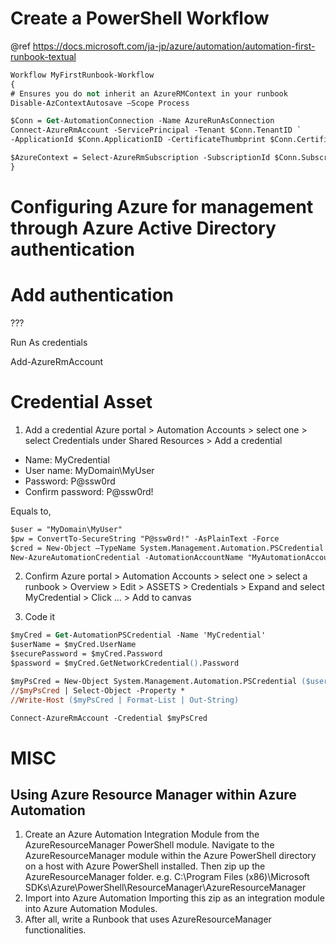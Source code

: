 
# Create a PowerShell Workflow
@ref https://docs.microsoft.com/ja-jp/azure/automation/automation-first-runbook-textual

```ps
Workflow MyFirstRunbook-Workflow
{
# Ensures you do not inherit an AzureRMContext in your runbook
Disable-AzContextAutosave –Scope Process

$Conn = Get-AutomationConnection -Name AzureRunAsConnection
Connect-AzureRmAccount -ServicePrincipal -Tenant $Conn.TenantID `
-ApplicationId $Conn.ApplicationID -CertificateThumbprint $Conn.CertificateThumbprint

$AzureContext = Select-AzureRmSubscription -SubscriptionId $Conn.SubscriptionID
}
```

# Configuring Azure for management through Azure Active Directory authentication


# Add authentication
???

Run As credentials

Add-AzureRmAccount



# Credential Asset
1. Add a credential
Azure portal > Automation Accounts > select one > select Credentials under Shared Resources > Add a credential

- Name: MyCredential
- User name: MyDomain\MyUser
- Password: P@ssw0rd
- Confirm password: P@ssw0rd!

Equals to,
```ps
$user = "MyDomain\MyUser"
$pw = ConvertTo-SecureString "P@ssw0rd!" -AsPlainText -Force
$cred = New-Object –TypeName System.Management.Automation.PSCredential –ArgumentList $user, $pw
New-AzureAutomationCredential -AutomationAccountName "MyAutomationAccount" -Name "MyCredential" -Value $cred
```

2. Confirm
Azure portal > Automation Accounts > select one > select a runbook > Overview > Edit > ASSETS > Credentials > Expand and select MyCredential > Click ... > Add to canvas

3. Code it
```ps
$myCred = Get-AutomationPSCredential -Name 'MyCredential'
$userName = $myCred.UserName
$securePassword = $myCred.Password
$password = $myCred.GetNetworkCredential().Password

$myPsCred = New-Object System.Management.Automation.PSCredential ($userName,$password)
//$myPsCred | Select-Object -Property *
//Write-Host ($myPsCred | Format-List | Out-String)

Connect-AzureRmAccount -Credential $myPsCred
```

# MISC
## Using Azure Resource Manager within Azure Automation
1. Create an Azure Automation Integration Module from the AzureResourceManager PowerShell module.
   Navigate to the AzureResourceManager module within the Azure PowerShell directory on a host with Azure PowerShell installed.
   Then zip up the AzureResourceManager folder.
   e.g. C:\Program Files (x86)\Microsoft SDKs\Azure\PowerShell\ResourceManager\AzureResourceManager
2. Import into Azure Automation
   Importing this zip as an integration module into Azure Automation Modules.
3. After all, write a Runbook that uses AzureResourceManager functionalities.
